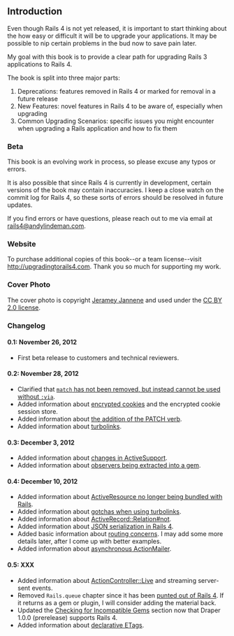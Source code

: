 ## Introduction

Even though Rails 4 is not yet released, it is important to start thinking
about the how easy or difficult it will be to upgrade your applications. It may
be possible to nip certain problems in the bud now to save pain later.

My goal with this book is to provide a clear path for upgrading Rails 3
applications to Rails 4.

The book is split into three major parts:

1. Deprecations: features removed in Rails 4 or marked for removal in a future
   release
2. New Features: novel features in Rails 4 to be aware of, especially when
   upgrading
3. Common Upgrading Scenarios: specific issues you might encounter when
   upgrading a Rails application and how to fix them

### Beta

This book is an evolving work in process, so please excuse any typos or errors.

It is also possible that since Rails 4 is currently in development, certain
versions of the book may contain inaccuracies. I keep a close watch on the
commit log for Rails 4, so these sorts of errors should be resolved in future
updates.

If you find errors or have questions, please reach out to me via email at
<rails4@andylindeman.com>.

### Website

To purchase additional copies of this book--or a team license--visit
<http://upgradingtorails4.com>. Thank you so much for supporting my work.

### Cover Photo

The cover photo is copyright [Jeramey
Jannene](http://www.flickr.com/photos/compujeramey/168102810/) and used under
the [CC BY 2.0
license](http://creativecommons.org/licenses/by/2.0/).

### Changelog

#### 0.1: November 26, 2012

* First beta release to customers and technical reviewers.

#### 0.2: November 28, 2012

* Clarified that [`match` has not been removed, but instead cannot be used
  without `:via`](#routing-match).
* Added information about [encrypted cookies](#encrypted-cookies) and the
  encrypted cookie session store.
* Added information about [the addition of the PATCH verb](#patch-verb).
* Added information about [turbolinks](#turbolinks).

#### 0.3: December 3, 2012

* Added information about [changes in ActiveSupport](#activesupport).
* Added information about [observers being extracted into a gem](#observers).

#### 0.4: December 10, 2012

* Added information about [ActiveResource no longer being bundled with
  Rails](#activeresource).
* Added information about [gotchas when using turbolinks](#turbolinks-gotchas).
* Added information about [ActiveRecord::Relation#not](#relation-not).
* Added information about [JSON serialization in Rails 4](#json-serialization).
* Added basic information about [routing concerns](#routing-concerns). I may
  add some more details later, after I come up with better examples.
* Added information about [asynchronous ActionMailer](#async-actionmailer).

#### 0.5: XXX

* Added information about [ActionController::Live](#action-controller-live) and
  streaming server-sent events.
* Removed `Rails.queue` chapter since it has been [punted out of Rails
  4](https://twitter.com/dhh/status/281421220417781760). If it returns as a gem
  or plugin, I will consider adding the material back.
* Updated the [Checking for Incompatible Gems](#incompatible-gems) section
  now that Draper 1.0.0 (prerelease) supports Rails 4.
* Added information about [declarative ETags](#etagger).
